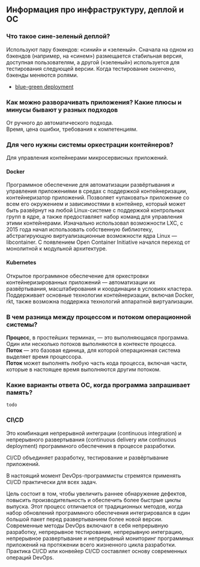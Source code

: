 ## Информация про инфраструктуру, деплой и ОС

### Что такое сине-зеленый деплой?
Используют пару бэкендов: «синий» и «зеленый». Сначала на одном из бэкендов (например, на «синем») 
размещается стабильная версия, доступная пользователям, а другой («зеленый») используется для тестирования
следующей версии. Когда тестирование окончено, бэкенды меняются ролями.  
- [blue-green deployment](https://habr.com/ru/post/309832/)

### Как можно разворачивать приложения? Какие плюсы и минусы бывают у разных подходов
От ручного до автоматического подхода.  
Время, цена ошибки, требования к компетенциям.

### Для чего нужны системы оркестрации контейнеров?
Для управления контейнерами микросервисных приложений.

#### Docker
Программное обеспечение для автоматизации развёртывания и управления приложениями в средах с поддержкой контейнеризации,
контейнеризатор приложений. Позволяет «упаковать» приложение со всем его окружением и зависимостями в контейнер, 
который может быть развёрнут на любой Linux-системе с поддержкой контрольных групп в ядре, а также предоставляет 
набор команд для управления этими контейнерами. Изначально использовал возможности LXC, с 2015 года начал использовать
собственную библиотеку, абстрагирующую виртуализационные возможности ядра Linux — libcontainer. С появлением Open 
Container Initiative начался переход от монолитной к модульной архитектуре.

#### Kubernetes
Открытое программное обеспечение для оркестровки контейнеризированных приложений — автоматизации их развёртывания, 
масштабирования и координации в условиях кластера. Поддерживает основные технологии контейнеризации, включая Docker, 
rkt, также возможна поддержка технологий аппаратной виртуализации.

### В чем разница между процессом и потоком операционной системы?
**Процесс**, в простейших терминах, — это выполняющаяся программа. Один или несколько потоков выполняются в контексте процесса.   
**Поток** — это базовая единица, для которой операционная система выделяет время процессора.   
**Поток** может выполнять любую часть кода процесса, включая части, которые в настоящее время выполняются другим потоком.  

### Какие варианты ответа ОС, когда программа запрашивает память?
```todo```

### CI\CD
Это комбинация непрерывной интеграции (continuous integration) и непрерывного развертывания (continuous delivery или 
continuous deployment) программного обеспечения в процессе разработки.

CI/CD объединяет разработку, тестирование и развёртывание приложений.

В настоящий момент DevOps-программисты стремятся применять CI/CD практически для всех задач.

Цель состоит в том, чтобы увеличить раннее обнаружение дефектов, повысить производительность и обеспечить более быстрые
циклы выпуска. Этот процесс отличается от традиционных методов, когда набор обновлений программного обеспечения 
интегрировался в один большой пакет перед развертыванием более новой версии. Современные методы DevOps включают в 
себя непрерывную разработку, непрерывное тестирование, непрерывную интеграцию, непрерывное развертывание и непрерывный 
мониторинг программных приложений на протяжении всего жизненного цикла разработки. Практика CI/CD или конвейер CI/CD 
составляет основу современных операций DevOps.